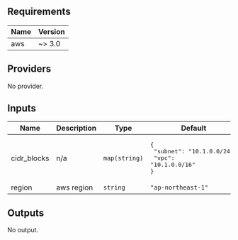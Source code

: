## Requirements

| Name | Version |
|------|---------|
| aws | ~> 3.0 |

## Providers

No provider.

## Inputs

| Name | Description | Type | Default | Required |
|------|-------------|------|---------|:--------:|
| cidr\_blocks | n/a | `map(string)` | <pre>{<br>  "subnet": "10.1.0.0/24",<br>  "vpc": "10.1.0.0/16"<br>}</pre> | no |
| region | aws region | `string` | `"ap-northeast-1"` | no |

## Outputs

No output.

